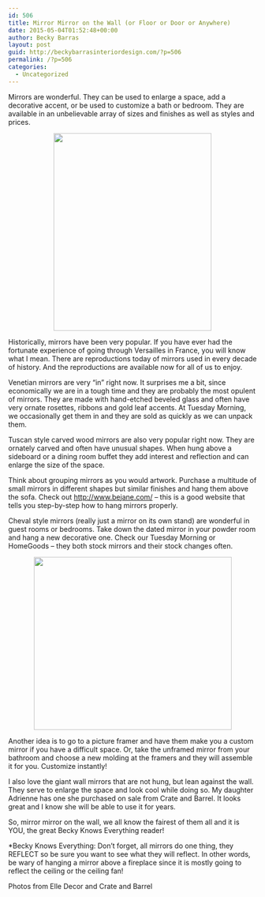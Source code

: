 ```yaml
---
id: 506
title: Mirror Mirror on the Wall (or Floor or Door or Anywhere)
date: 2015-05-04T01:52:48+00:00
author: Becky Barras
layout: post
guid: http://beckybarrasinteriordesign.com/?p=506
permalink: /?p=506
categories:
  - Uncategorized
---
```

Mirrors are wonderful. They can be used to enlarge a space, add a decorative accent, or be used to customize a bath or bedroom. They are available in an unbelievable array of sizes and finishes as well as styles and prices. 

<img style="TEXT-ALIGN: center; MARGIN: 0px auto 10px; WIDTH: 320px; DISPLAY: block; HEIGHT: 400px; CURSOR: hand" id="BLOGGER_PHOTO_ID_5469643280758261634" border="0" alt="" src="http://2.bp.blogspot.com/_GUDhL4UfX4c/S-gTlZ2yx4I/AAAAAAAAAlw/1jr4GLVpE0w/s400/venetian+mirror.jpg" />

Historically, mirrors have been very popular. If you have ever had the fortunate experience of going through Versailles in France, you will know what I mean. There are reproductions today of mirrors used in every decade of history. And the reproductions are available now for all of us to enjoy.

Venetian mirrors are very “in” right now. It surprises me a bit, since economically we are in a tough time and they are probably the most opulent of mirrors. They are made with hand-etched beveled glass and often have very ornate rosettes, ribbons and gold leaf accents. At Tuesday Morning, we occasionally get them in and they are sold as quickly as we can unpack them.

Tuscan style carved wood mirrors are also very popular right now. They are ornately carved and often have unusual shapes. When hung above a sideboard or a dining room buffet they add interest and reflection and can enlarge the size of the space.

Think about grouping mirrors as you would artwork. Purchase a multitude of small mirrors in different shapes but similar finishes and hang them above the sofa. Check out http://www.bejane.com/ &#8211; this is a good website that tells you step-by-step how to hang mirrors properly.
  
Cheval style mirrors (really just a mirror on its own stand) are wonderful in guest rooms or bedrooms. Take down the dated mirror in your powder room and hang a new decorative one. Check our Tuesday Morning or HomeGoods &#8211; they both stock mirrors and their stock changes often.

<img style="TEXT-ALIGN: center; MARGIN: 0px auto 10px; WIDTH: 401px; DISPLAY: block; HEIGHT: 350px; CURSOR: hand" id="BLOGGER_PHOTO_ID_5469643648457852050" border="0" alt="" src="http://3.bp.blogspot.com/_GUDhL4UfX4c/S-gT6zpNRJI/AAAAAAAAAl4/1hk91DlvPY8/s400/PortoChevalMirrorF7.jpeg" />

Another idea is to go to a picture framer and have them make you a custom mirror if you have a difficult space. Or, take the unframed mirror from your bathroom and choose a new molding at the framers and they will assemble it for you. Customize instantly!

I also love the giant wall mirrors that are not hung, but lean against the wall. They serve to enlarge the space and look cool while doing so. My daughter Adrienne has one she purchased on sale from Crate and Barrel. It looks great and I know she will be able to use it for years.

So, mirror mirror on the wall, we all know the fairest of them all and it is YOU, the great Becky Knows Everything reader!

*Becky Knows Everything: Don’t forget, all mirrors do one thing, they REFLECT so be sure you want to see what they will reflect. In other words, be wary of hanging a mirror above a fireplace since it is mostly going to reflect the ceiling or the ceiling fan!

Photos from Elle Decor and Crate and Barrel